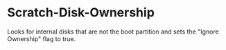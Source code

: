Scratch-Disk-Ownership
======================

Looks for internal disks that are not the boot partition and sets the "Ignore Ownership" flag to true.
